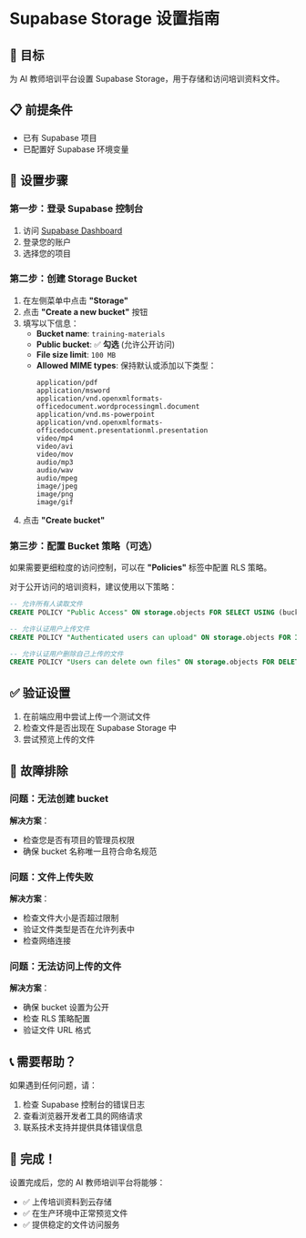 # Supabase Storage 设置指南

## 🎯 目标
为 AI 教师培训平台设置 Supabase Storage，用于存储和访问培训资料文件。

## 📋 前提条件
- 已有 Supabase 项目
- 已配置好 Supabase 环境变量

## 🚀 设置步骤

### 第一步：登录 Supabase 控制台
1. 访问 [Supabase Dashboard](https://app.supabase.com/)
2. 登录您的账户
3. 选择您的项目

### 第二步：创建 Storage Bucket
1. 在左侧菜单中点击 **"Storage"**
2. 点击 **"Create a new bucket"** 按钮
3. 填写以下信息：
   - **Bucket name**: `training-materials`
   - **Public bucket**: ✅ **勾选** (允许公开访问)
   - **File size limit**: `100 MB`
   - **Allowed MIME types**: 保持默认或添加以下类型：
     ```
     application/pdf
     application/msword
     application/vnd.openxmlformats-officedocument.wordprocessingml.document
     application/vnd.ms-powerpoint
     application/vnd.openxmlformats-officedocument.presentationml.presentation
     video/mp4
     video/avi
     video/mov
     audio/mp3
     audio/wav
     audio/mpeg
     image/jpeg
     image/png
     image/gif
     ```
4. 点击 **"Create bucket"**

### 第三步：配置 Bucket 策略（可选）
如果需要更细粒度的访问控制，可以在 **"Policies"** 标签中配置 RLS 策略。

对于公开访问的培训资料，建议使用以下策略：

```sql
-- 允许所有人读取文件
CREATE POLICY "Public Access" ON storage.objects FOR SELECT USING (bucket_id = 'training-materials');

-- 允许认证用户上传文件
CREATE POLICY "Authenticated users can upload" ON storage.objects FOR INSERT WITH CHECK (bucket_id = 'training-materials' AND auth.role() = 'authenticated');

-- 允许认证用户删除自己上传的文件
CREATE POLICY "Users can delete own files" ON storage.objects FOR DELETE USING (bucket_id = 'training-materials' AND auth.uid() = owner);
```

## ✅ 验证设置
1. 在前端应用中尝试上传一个测试文件
2. 检查文件是否出现在 Supabase Storage 中
3. 尝试预览上传的文件

## 🔧 故障排除

### 问题：无法创建 bucket
**解决方案**：
- 检查您是否有项目的管理员权限
- 确保 bucket 名称唯一且符合命名规范

### 问题：文件上传失败
**解决方案**：
- 检查文件大小是否超过限制
- 验证文件类型是否在允许列表中
- 检查网络连接

### 问题：无法访问上传的文件
**解决方案**：
- 确保 bucket 设置为公开
- 检查 RLS 策略配置
- 验证文件 URL 格式

## 📞 需要帮助？
如果遇到任何问题，请：
1. 检查 Supabase 控制台的错误日志
2. 查看浏览器开发者工具的网络请求
3. 联系技术支持并提供具体错误信息

## 🎉 完成！
设置完成后，您的 AI 教师培训平台将能够：
- ✅ 上传培训资料到云存储
- ✅ 在生产环境中正常预览文件
- ✅ 提供稳定的文件访问服务